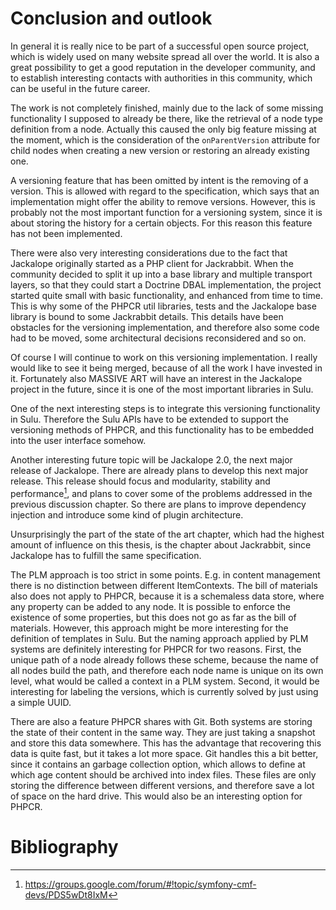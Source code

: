 # Conclusion and outlook

In general it is really nice to be part of a successful open source project,
which is widely used on many website spread all over the world. It is also a 
great possibility to get a good reputation in the developer community, and to
establish interesting contacts with authorities in this community, which can be
useful in the future career.

The work is not completely finished, mainly due to the lack of some missing
functionality I supposed to already be there, like the retrieval of a node type
definition from a node. Actually this caused the only big feature missing at
the moment, which is the consideration of the `onParentVersion` attribute for
child nodes when creating a new version or restoring an already existing one.

A versioning feature that has been omitted by intent is the removing of a
version. This is allowed with regard to the specification, which says that an
implementation might offer the ability to remove versions. However, this is
probably not the most important function for a versioning system, since it is
about storing the history for a certain objects. For this reason this feature
has not been implemented.

There were also very interesting considerations due to the fact that Jackalope
originally started as a PHP client for Jackrabbit. When the community decided
to split it up into a base library and multiple transport layers, so that they
could start a Doctrine DBAL implementation, the project started quite small
with basic functionality, and enhanced from time to time. This is why some of
the PHPCR util libraries, tests and the Jackalope base library is bound to some
Jackrabbit details. This details have been obstacles for the versioning
implementation, and therefore also some code had to be moved, some
architectural decisions reconsidered and so on. 

Of course I will continue to work on this versioning implementation. I really
would  like to see it being merged, because of all the work I have invested in
it. Fortunately also MASSIVE ART will have an interest in the Jackalope project
in the future, since it is one of the most important libraries in Sulu.

One of the next interesting steps is to integrate this versioning functionality
in Sulu. Therefore the Sulu APIs have to be extended to support the versioning
methods of PHPCR, and this functionality has to be embedded into the user
interface somehow.

Another interesting future topic will be Jackalope 2.0, the next major release
of Jackalope. There are already plans to develop this next major release.
This release should focus and modularity, stability and performance[^26], and
plans to cover some of the problems addressed in the previous discussion
chapter. So there are plans to improve dependency injection and introduce some
kind of plugin architecture.

Unsurprisingly the part of the state of the art chapter, which had the highest
amount of influence on this thesis, is the chapter about Jackrabbit, since
Jackalope has to fulfill the same specification.

The PLM approach is too strict in some points. E.g. in content management there
is no distinction between different ItemContexts. The bill of materials also
does not apply to PHPCR, because it is a schemaless data store, where any
property can be added to any node. It is possible to enforce the existence of
some properties, but this does not go as far as the bill of materials. However,
this approach might be more interesting for the definition of templates in
Sulu. But the naming approach applied by PLM systems are definitely interesting
for PHPCR for two reasons. First, the unique path of a node already follows
these scheme, because the name of all nodes build the path, and therefore each
node name is unique on its own level, what would be called a context in a PLM
system. Second, it would be interesting for labeling the versions, which is
currently solved by just using a simple UUID.

There are also a feature PHPCR shares with Git. Both systems are storing the
state of their content in the same way. They are just taking a snapshot and
store this data somewhere. This has the advantage that recovering this data is
quite fast, but it takes a lot more space. Git handles this a bit better, since
it contains an garbage collection option, which allows to define at which age
content should be archived into index files. These files are only storing the
difference between different versions, and therefore save a lot of space on the
hard drive. This would also be an interesting option for PHPCR.

[^26]: <https://groups.google.com/forum/#!topic/symfony-cmf-devs/PDS5wDt8IxM>

# Bibliography
